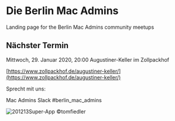 # Die Berlin Mac Admins

Landing page for the Berlin Mac Admins community meetups

## Nächster Termin

Mittwoch, 29. Januar 2020, 20:00
Augustiner-Keller im Zollpackhof

[https://www.zollpackhof.de/augustiner-keller/](https://www.zollpackhof.de/augustiner-keller/)

Sprecht mit uns:

Mac Admins Slack 
#berlin_mac_admins

![201213Super-App](https://user-images.githubusercontent.com/60174138/72886224-b2ae7880-3d09-11ea-9aee-3075902e3a8b.jpg)
©tomfiedler
